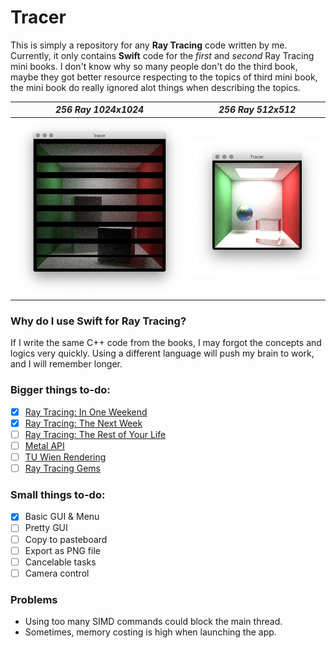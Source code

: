 # Tracer
This is simply a repository for any **Ray Tracing** code written by me. Currently, it only contains **Swift** code for the *first* and *second* Ray Tracing mini books. I don't know why so many people don't do the third book, maybe they got better resource respecting to the topics of third mini book, the mini book do really ignored alot things when describing the topics.

*256 Ray 1024x1024*  | *256 Ray 512x512*
:---:|:---:
![](Captures/capture_a.png) | ![](Captures/capture_b.png)


### Why do I use Swift for Ray Tracing?
If I write the same C++ code from the books, I may forgot the concepts and logics very quickly. Using a different language will push my brain to work, and I will remember longer. 


### Bigger things to-do:
- [x] [Ray Tracing: In One Weekend](https://raytracing.github.io/books/RayTracingInOneWeekend.html)
- [x] [Ray Tracing: The Next Week](https://raytracing.github.io/books/RayTracingTheNextWeek.html)
- [ ] [Ray Tracing: The Rest of Your Life](https://raytracing.github.io/books/RayTracingTheRestOfYourLife.html)
- [ ] [Metal API](https://developer.apple.com/documentation/metal)
- [ ] [TU Wien Rendering](https://www.cg.tuwien.ac.at/courses/Rendering/VU.SS2020.html)
- [ ] [Ray Tracing Gems](https://www.realtimerendering.com/raytracinggems/)

### Small things to-do:
- [x] Basic GUI & Menu
- [ ] Pretty GUI 
- [ ] Copy to pasteboard
- [ ] Export as PNG file
- [ ] Cancelable tasks 
- [ ] Camera control

### Problems
- Using too many SIMD commands could block the main thread.
- Sometimes, memory costing is high when launching the app.
